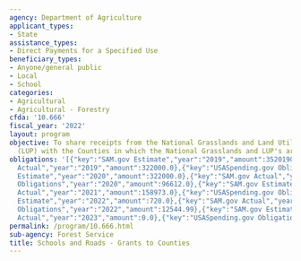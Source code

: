 ```yaml
---
agency: Department of Agriculture
applicant_types:
- State
assistance_types:
- Direct Payments for a Specified Use
beneficiary_types:
- Anyone/general public
- Local
- School
categories:
- Agricultural
- Agricultural - Forestry
cfda: '10.666'
fiscal_year: '2022'
layout: program
objective: To share receipts from the National Grasslands and Land Utilization Projects
  (LUP) with the Counties in which the National Grasslands and LUP's are situated.
obligations: '[{"key":"SAM.gov Estimate","year":"2019","amount":35201901.0},{"key":"SAM.gov
  Actual","year":"2019","amount":322000.0},{"key":"USASpending.gov Obligations","year":"2019","amount":72638727.21},{"key":"SAM.gov
  Estimate","year":"2020","amount":322000.0},{"key":"SAM.gov Actual","year":"2020","amount":96612.0},{"key":"USASpending.gov
  Obligations","year":"2020","amount":96612.0},{"key":"SAM.gov Estimate","year":"2021","amount":158973.0},{"key":"SAM.gov
  Actual","year":"2021","amount":158973.0},{"key":"USASpending.gov Obligations","year":"2021","amount":252808.44},{"key":"SAM.gov
  Estimate","year":"2022","amount":720.0},{"key":"SAM.gov Actual","year":"2022","amount":720.0},{"key":"USASpending.gov
  Obligations","year":"2022","amount":12544.99},{"key":"SAM.gov Estimate","year":"2023","amount":720.0},{"key":"SAM.gov
  Actual","year":"2023","amount":0.0},{"key":"USASpending.gov Obligations","year":"2023","amount":82604051.0}]'
permalink: /program/10.666.html
sub-agency: Forest Service
title: Schools and Roads - Grants to Counties
---
```

